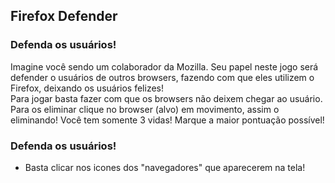 ## Firefox Defender ##
### Defenda os usuários! ###

Imagine você sendo um colaborador da Mozilla. Seu papel neste jogo será defender o usuários de outros browsers, fazendo com que eles utilizem o Firefox, deixando os usuários felizes!<br />
Para jogar basta fazer com que os browsers não deixem chegar ao usuário.<br />
Para os eliminar clique no browser (alvo) em movimento, assim o eliminando! Você tem somente 3 vidas! Marque a maior pontuação possível!

### Defenda os usuários! ###

- Basta clicar nos icones dos "navegadores" que aparecerem na tela!
